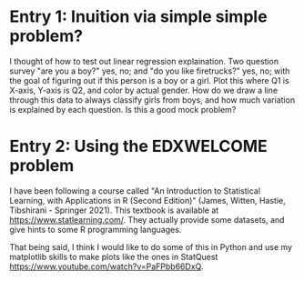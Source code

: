 # Entry 1: Inuition via simple simple problem?
I thought of how to test out linear regression explaination. Two question survey
"are you a boy?" yes, no; and "do you like firetrucks?" yes, no; with the goal of figuring 
out if this person is a boy or a girl. Plot this where Q1 is X-axis, Y-axis is Q2, and color
by actual gender. How do we draw a line through this data to always classify girls from boys,
and how much variation is explained by each question. Is this a good mock problem?

# Entry 2: Using the EDXWELCOME problem
I have been following a course called "An Introduction to Statistical Learning, with Applications in R (Second Edition)" (James, Witten, Hastie, Tibshirani - Springer 2021). This textbook is available at https://www.statlearning.com/. They actually provide some datasets, and give hints to some R programming languages.

That being said, I think I would like to do some of this in Python and use my matplotlib skills to make plots like the ones in StatQuest https://www.youtube.com/watch?v=PaFPbb66DxQ.